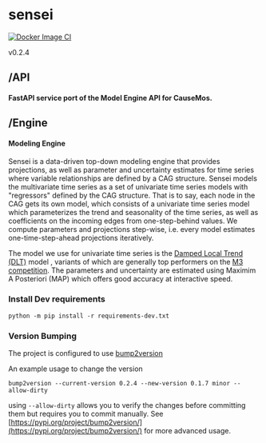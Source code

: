 # sensei
[![Docker Image CI](https://github.com/dojo-modeling/sensei/actions/workflows/docker.yaml/badge.svg)](https://github.com/dojo-modeling/sensei/actions/workflows/docker.yaml)

v0.2.4

## /API

#### FastAPI service port of the Model Engine API for CauseMos.

## /Engine

#### Modeling Engine

Sensei is a data-driven top-down modeling engine that provides projections, as well as parameter and uncertainty estimates for time series where variable relationships are defined by a CAG structure. Sensei models the multivariate time series as a set of univariate time series models with "regressors" defined by the CAG structure. That is to say, each node in the CAG gets its own model, which consists of a univariate time series model which parameterizes the trend and seasonality of the time series, as well as coefficients on the incoming edges from one-step-behind values. We compute parameters and projections step-wise, i.e. every model estimates one-time-step-ahead projections iteratively. 

The model we use for univariate time series is the [Damped Local Trend (DLT)](https://uber.github.io/orbit/tutorials/dlt.html) model , variants of which are generally top performers on the [M3 competition](https://www.google.com/search?q=m3+competition+forecasting&ei=a4BEYozsD5GUkwWcka6oBQ&ved=0ahUKEwjMzZKEnO72AhURyqQKHZyIC1UQ4dUDCA4&uact=5&oq=m3+competition+forecasting&gs_lcp=Cgdnd3Mtd2l6EAMyBQgAEIAEMgYIABAWEB46BwgAEEcQsAM6BwgAELADEEM6CggAEOQCELADGAE6FQguEMcBEKMCENQCEMgDELADEEMYAjoPCC4Q1AIQyAMQsAMQQxgCOgQIABBDOggIABCABBDJA0oECEEYAEoECEYYAVD6A1jYEGCaEWgBcAF4AIABT4gBuwaSAQIxMpgBAKABAcgBEsABAdoBBggBEAEYCdoBBggCEAEYCA&sclient=gws-wiz). The parameters and uncertainty are estimated using Maximim A Posteriori (MAP) which offers good accuracy at interactive speed. 


### Install Dev requirements

`python -m pip install -r requirements-dev.txt`



### Version Bumping

The project is configured to use [bump2version](https://github.com/c4urself/bump2version)

An example usage to change the version

```
bump2version --current-version 0.2.4 --new-version 0.1.7 minor --allow-dirty
```

using `--allow-dirty` allows you to verify the changes before committing them but requires you to commit manually.
See [https://pypi.org/project/bump2version/](https://pypi.org/project/bump2version/) for more advanced usage.
